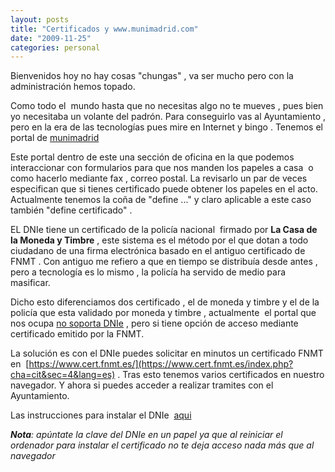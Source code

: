 ```yaml
---
layout: posts
title: "Certificados y www.munimadrid.com"
date: "2009-11-25"
categories: personal
---
```


Bienvenidos hoy no hay cosas "chungas" , va ser mucho pero con la administración hemos topado.

Como todo el  mundo hasta que no necesitas algo no te mueves , pues bien yo necesitaba un volante del padrón. Para conseguirlo vas al Ayuntamiento , pero en la era de las tecnologías pues mire en Internet y bingo . Tenemos el portal de [munimadrid](https://www.munimadrid.es)

Este portal dentro de este una sección de oficina en la que podemos interaccionar con formularios para que nos manden los papeles a casa  o como hacerlo mediante fax , correo postal. La revisarlo un par de veces especifican que si tienes certificado puede obtener los papeles en el acto. Actualmente tenemos la coña de "define ..." y claro aplicable a este caso también "define certificado" .

EL DNIe tiene un certificado de la policía nacional  firmado por **La Casa de la Moneda y Timbre** , este sistema es el método por el que dotan a todo ciudadano de una firma electrónica basado en el antiguo certificado de FNMT . Con antiguo me refiero a que en tiempo se distribuía desde antes , pero a tecnología es lo mismo , la policía ha servido de medio para masificar.

Dicho esto diferenciamos dos certificado , el de moneda y timbre y el de la policía que esta validado por moneda y timbre , actualmente  el portal que nos ocupa [no soporta DNIe](https://www.munimadrid.es/portal/site/munimadrid/menuitem.69f5b7528325ebcc48f549f59fc08a0c/?vgnextoid=7ca4079288b4f110VgnVCM1000000b205a0aRCRD&vgnextchannel=102f43db40317010VgnVCM100000dc0ca8c0RCRD) , pero si tiene opción de acceso mediante certificado emitido por la FNMT.

La solución es con el DNIe puedes solicitar en minutos un certificado FNMT en  [https://www.cert.fnmt.es/](https://www.cert.fnmt.es/index.php?cha=cit&sec=4&lang=es) . Tras esto tenemos varios certificados en nuestro navegador. Y ahora si puedes acceder a realizar tramites con el Ayuntamiento.

Las instrucciones para instalar el DNIe  [aqui](https://www.dnielectronico.es/descargas/Instalacion_CSP_Windows.pdf)

_**Nota**: apúntate la clave del DNIe en un papel ya que al reiniciar el ordenador para instalar el certificado no te deja acceso nada más que al navegador_
